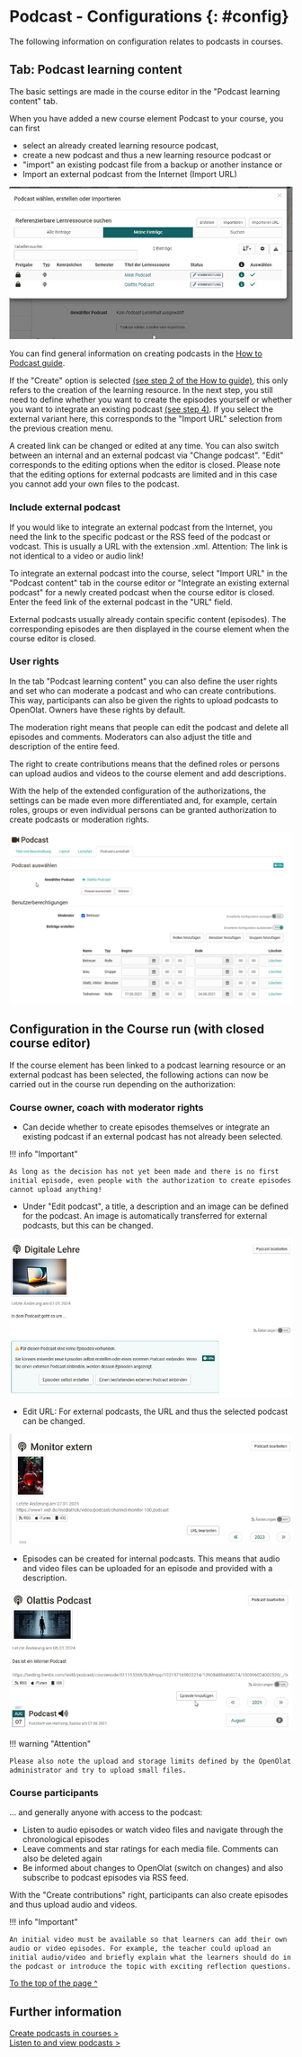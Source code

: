 # Podcast - Configurations {: #config}

The following information on configuration relates to podcasts in courses.

## Tab: Podcast learning content

The basic settings are made in the course editor in the "Podcast learning content" tab. 

When you have added a new course element Podcast to your course, you can first

  * select an already created learning resource podcast,
  * create a new podcast and thus a new learning resource podcast or
  * "import" an existing podcast file from a backup or another instance or
  * Import an external podcast from the Internet (Import URL)

![Podcast anlegen](assets/Pocast_anlegen1.jpg)

You can find general information on creating podcasts in the [How to Podcast guide](../../manual_how-to/podcast/podcast.md).

If the "Create" option is selected [(see step 2 of the How to guide)](../../manual_how-to/podcast/podcast.md), this only refers to the creation of the learning resource. In the next step, you still need to define whether you want to create the episodes yourself or whether you want to integrate an existing podcast [(see step 4)](../../manual_how-to/podcast/podcast.md). If you select the external variant here, this corresponds to the "Import URL" selection from the previous creation menu. 

A created link can be changed or edited at any time. You can also switch between an internal and an external podcast via "Change podcast". 
"Edit" corresponds to the editing options when the editor is closed. Please note that the editing options for external podcasts are limited and in this case you cannot add your own files to the podcast. 

### Include external podcast

If you would like to integrate an external podcast from the Internet, you need the link to the specific podcast or the RSS feed of the podcast or vodcast. This is usually a URL with the extension .xml. Attention: The link is not identical to a video or audio link!

To integrate an external podcast into the course, select "Import URL" in the "Podcast content" tab in the course editor or "Integrate an existing external podcast" for a newly created podcast when the course editor is closed.
Enter the feed link of the external podcast in the "URL" field.

External podcasts usually already contain specific content (episodes). The corresponding episodes are then displayed in the course element when the course editor is closed.



### User rights

In the tab "Podcast learning content" you can also define the user rights and set who can moderate a podcast and who can create contributions. This way, participants can also be given the rights to upload podcasts to OpenOlat. Owners have these rights by default. 

The moderation right means that people can edit the podcast and delete all episodes and comments. Moderators can also adjust the title and description of the entire feed. 

The right to create contributions means that the defined roles or persons can upload audios and videos to the course element and add descriptions.

With the help of the extended configuration of the authorizations, the settings can be made even more differentiated and, for example, certain roles, groups or even individual persons can be granted authorization to create podcasts or moderation rights. 

![podcast_berechtigungen.png](assets/erstellen_erweiterte_Konfig.png)


## Configuration in the Course run (with closed course editor)

If the course element has been linked to a podcast learning resource or an external podcast has been selected, the following actions can now be carried out in the course run depending on the authorization:

### Course owner, coach with moderator rights

* Can decide whether to create episodes themselves or integrate an existing podcast if an external podcast has not already been selected.

!!! info "Important"

    As long as the decision has not yet been made and there is no first initial episode, even people with the authorization to create episodes cannot upload anything!

* Under "Edit podcast", a title, a description and an image can be defined for the podcast. An image is automatically transferred for external podcasts, but this can be changed. 

![Neuer Podcast im Kursrun](assets/Podcast1.jpg)

* Edit URL: For external podcasts, the URL and thus the selected podcast can be changed.

![Externe Podcast](assets/Podcast2.jpg)

* Episodes can be created for internal podcasts. This means that audio and video files can be uploaded for an episode and provided with a description. 

![Episoden erstellen](assets/Podcast3.jpg)

!!! warning "Attention"

    Please also note the upload and storage limits defined by the OpenOlat administrator and try to upload small files.


### Course participants

... and generally anyone with access to the podcast:

* Listen to audio episodes or watch video files and navigate through the chronological episodes
* Leave comments and star ratings for each media file. Comments can also be deleted again
* Be informed about changes to OpenOlat (switch on changes) and also subscribe to podcast episodes via RSS feed.

With the "Create contributions" right, participants can also create episodes and thus upload audio and videos. 

!!! info "Important"

    An initial video must be available so that learners can add their own audio or video episodes. For example, the teacher could upload an initial audio/video and briefly explain what the learners should do in the podcast or introduce the topic with exciting reflection questions.


[To the top of the page ^](#config)

## Further information

[Create podcasts in courses >](../../manual_how-to/podcast/podcast.md)<br>
[Listen to and view podcasts >](../learningresources/Podcast_listen_and_watch.md)<br>

